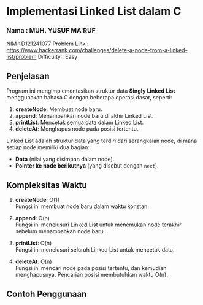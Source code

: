 # Implementasi Linked List dalam C

 ### Nama : MUH. YUSUF MA'RUF
 NIM : D121241077
 Problem Link : https://www.hackerrank.com/challenges/delete-a-node-from-a-linked-list/problem
 Difficulty : Easy

## Penjelasan

Program ini mengimplementasikan struktur data **Singly Linked List** menggunakan bahasa C dengan beberapa operasi dasar, seperti:

1. **createNode**: Membuat node baru.
2. **append**: Menambahkan node baru di akhir Linked List.
3. **printList**: Mencetak semua data dalam Linked List.
4. **deleteAt**: Menghapus node pada posisi tertentu.

Linked List adalah struktur data yang terdiri dari serangkaian node, di mana setiap node memiliki dua bagian:
- **Data** (nilai yang disimpan dalam node).
- **Pointer ke node berikutnya** (yang disebut dengan `next`).

## Kompleksitas Waktu

1. **createNode**: O(1)  
   Fungsi ini membuat node baru dalam waktu konstan.
   
2. **append**: O(n)  
   Fungsi ini menelusuri Linked List untuk menemukan node terakhir sebelum menambahkan node baru.

3. **printList**: O(n)  
   Fungsi ini menelusuri seluruh Linked List untuk mencetak data.

4. **deleteAt**: O(n)  
   Fungsi ini mencari node pada posisi tertentu, dan kemudian menghapusnya. Pencarian posisi membutuhkan waktu O(n).

## Contoh Penggunaan
